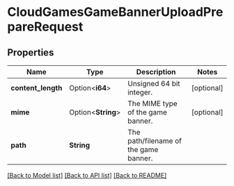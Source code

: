# CloudGamesGameBannerUploadPrepareRequest

## Properties

Name | Type | Description | Notes
------------ | ------------- | ------------- | -------------
**content_length** | Option<**i64**> | Unsigned 64 bit integer. | [optional]
**mime** | Option<**String**> | The MIME type of the game banner. | [optional]
**path** | **String** | The path/filename of the game banner. | 

[[Back to Model list]](../README.md#documentation-for-models) [[Back to API list]](../README.md#documentation-for-api-endpoints) [[Back to README]](../README.md)


